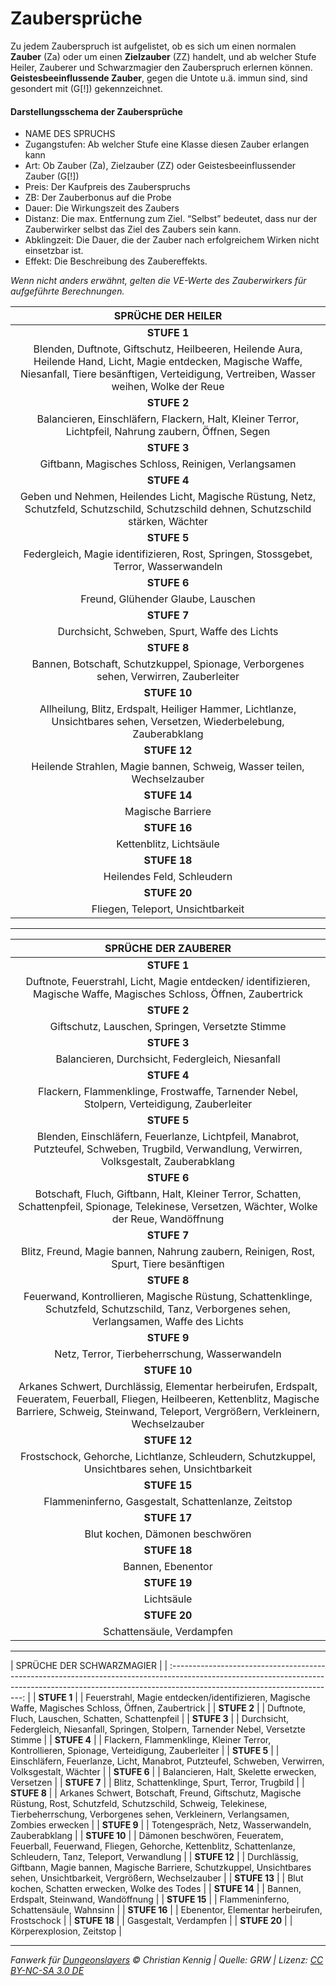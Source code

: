 # Zaubersprüche

Zu jedem Zauberspruch ist aufgelistet, ob es sich um einen normalen **Zauber** (Za) oder um einen **Zielzauber** (ZZ) handelt, und ab welcher Stufe Heiler, Zauberer und Schwarzmagier den Zauberspruch erlernen können. **Geistesbeeinflussende Zauber**, gegen die Untote u.ä. immun sind, sind gesondert mit (G[!]) gekennzeichnet.

#### Darstellungsschema der Zaubersprüche

- NAME DES SPRUCHS
- Zugangstufen: Ab welcher Stufe eine Klasse diesen Zauber erlangen kann
- Art: Ob Zauber (Za), Zielzauber (ZZ) oder Geistesbeeinflussender Zauber (G[!])
- Preis: Der Kaufpreis des Zauberspruchs
- ZB: Der Zauberbonus auf die Probe
- Dauer: Die Wirkungszeit des Zaubers
- Distanz: Die max. Entfernung zum Ziel. “Selbst” bedeutet, dass nur der Zauberwirker selbst das Ziel des Zaubers sein kann.
- Abklingzeit: Die Dauer, die der Zauber nach erfolgreichem Wirken nicht einsetzbar ist.
- Effekt: Die Beschreibung des Zaubereffekts.

_Wenn nicht anders erwähnt, gelten die VE-Werte des Zauberwirkers für aufgeführte Berechnungen._

|                                                                                           SPRÜCHE DER HEILER                                                                                            |
| :-----------------------------------------------------------------------------------------------------------------------------------------------------------------------------------------------------: |
|                                                                                               **STUFE 1**                                                                                               |
| Blenden, Duftnote, Giftschutz, Heilbeeren, Heilende Aura, Heilende Hand, Licht, Magie entdecken, Magische Waffe, Niesanfall, Tiere besänftigen, Verteidigung, Vertreiben, Wasser weihen, Wolke der Reue |
|                                                                                               **STUFE 2**                                                                                               |
|                                                  Balancieren, Einschläfern, Flackern, Halt, Kleiner Terror, Lichtpfeil, Nahrung zaubern, Öffnen, Segen                                                  |
|                                                                                               **STUFE 3**                                                                                               |
|                                                                           Giftbann, Magisches Schloss, Reinigen, Verlangsamen                                                                           |
|                                                                                               **STUFE 4**                                                                                               |
|                                 Geben und Nehmen, Heilendes Licht, Magische Rüstung, Netz, Schutzfeld, Schutzschild, Schutzschild dehnen, Schutzschild stärken, Wächter                                 |
|                                                                                               **STUFE 5**                                                                                               |
|                                                          Federgleich, Magie identifizieren, Rost, Springen, Stossgebet, Terror, Wasserwandeln                                                           |
|                                                                                               **STUFE 6**                                                                                               |
|                                                                                   Freund, Glühender Glaube, Lauschen                                                                                    |
|                                                                                               **STUFE 7**                                                                                               |
|                                                                              Durchsicht, Schweben, Spurt, Waffe des Lichts                                                                              |
|                                                                                               **STUFE 8**                                                                                               |
|                                                          Bannen, Botschaft, Schutzkuppel, Spionage, Verborgenes sehen, Verwirren, Zauberleiter                                                          |
|                                                                                              **STUFE 10**                                                                                               |
|                                         Allheilung, Blitz, Erdspalt, Heiliger Hammer, Lichtlanze, Unsichtbares sehen, Versetzen, Wiederbelebung, Zauberabklang                                          |
|                                                                                              **STUFE 12**                                                                                               |
|                                                                 Heilende Strahlen, Magie bannen, Schweig, Wasser teilen, Wechselzauber                                                                  |
|                                                                                              **STUFE 14**                                                                                               |
|                                                                                            Magische Barriere                                                                                            |
|                                                                                              **STUFE 16**                                                                                               |
|                                                                                         Kettenblitz, Lichtsäule                                                                                         |
|                                                                                              **STUFE 18**                                                                                               |
|                                                                                       Heilendes Feld, Schleudern                                                                                        |
|                                                                                              **STUFE 20**                                                                                               |
|                                                                                    Fliegen, Teleport, Unsichtbarkeit                                                                                    |

---

|                                                                                              SPRÜCHE DER ZAUBERER                                                                                              |
| :------------------------------------------------------------------------------------------------------------------------------------------------------------------------------------------------------------: |
|                                                                                                  **STUFE 1**                                                                                                   |
|                                             Duftnote, Feuerstrahl, Licht, Magie entdecken/ identifizieren, Magische Waffe, Magisches Schloss, Öffnen, Zaubertrick                                              |
|                                                                                                  **STUFE 2**                                                                                                   |
|                                                                                Giftschutz, Lauschen, Springen, Versetzte Stimme                                                                                |
|                                                                                                  **STUFE 3**                                                                                                   |
|                                                                                Balancieren, Durchsicht, Federgleich, Niesanfall                                                                                |
|                                                                                                  **STUFE 4**                                                                                                   |
|                                                           Flackern, Flammenklinge, Frostwaffe, Tarnender Nebel, Stolpern, Verteidigung, Zauberleiter                                                           |
|                                                                                                  **STUFE 5**                                                                                                   |
|                                  Blenden, Einschläfern, Feuerlanze, Lichtpfeil, Manabrot, Putzteufel, Schweben, Trugbild, Verwandlung, Verwirren, Volksgestalt, Zauberabklang                                  |
|                                                                                                  **STUFE 6**                                                                                                   |
|                                Botschaft, Fluch, Giftbann, Halt, Kleiner Terror, Schatten, Schattenpfeil, Spionage, Telekinese, Versetzen, Wächter, Wolke der Reue, Wandöffnung                                |
|                                                                                                  **STUFE 7**                                                                                                   |
|                                                             Blitz, Freund, Magie bannen, Nahrung zaubern, Reinigen, Rost, Spurt, Tiere besänftigen                                                             |
|                                                                                                  **STUFE 8**                                                                                                   |
|                                 Feuerwand, Kontrollieren, Magische Rüstung, Schattenklinge, Schutzfeld, Schutzschild, Tanz, Verborgenes sehen, Verlangsamen, Waffe des Lichts                                  |
|                                                                                                  **STUFE 9**                                                                                                   |
|                                                                                 Netz, Terror, Tierbeherrschung, Wasserwandeln                                                                                  |
|                                                                                                  **STUFE 10**                                                                                                  |
| Arkanes Schwert, Durchlässig, Elementar herbeirufen, Erdspalt, Feueratem, Feuerball, Fliegen, Heilbeeren, Kettenblitz, Magische Barriere, Schweig, Steinwand, Teleport, Vergrößern, Verkleinern, Wechselzauber |
|                                                                                                  **STUFE 12**                                                                                                  |
|                                                        Frostschock, Gehorche, Lichtlanze, Schleudern, Schutzkuppel, Unsichtbares sehen, Unsichtbarkeit                                                         |
|                                                                                                  **STUFE 15**                                                                                                  |
|                                                                              Flammeninferno, Gasgestalt, Schattenlanze, Zeitstop                                                                               |
|                                                                                                  **STUFE 17**                                                                                                  |
|                                                                                        Blut kochen, Dämonen beschwören                                                                                         |
|                                                                                                  **STUFE 18**                                                                                                  |
|                                                                                               Bannen, Ebenentor                                                                                                |
|                                                                                                  **STUFE 19**                                                                                                  |
|                                                                                                   Lichtsäule                                                                                                   |
|                                                                                                  **STUFE 20**                                                                                                  |
|                                                                                           Schattensäule, Verdampfen                                                                                            |

---

| SPRÜCHE DER
SCHWARZMAGIER |
| :-----------------------------------------------------------------------------------------------------------------------------------------------------------------------------------------------------: |
| **STUFE 1** |
| Feuerstrahl, Magie entdecken/identifizieren, Magische Waffe, Magisches Schloss, Öffnen, Zaubertrick |
| **STUFE 2** |
| Duftnote, Fluch, Lauschen, Schatten, Schattenpfeil |
| **STUFE 3** |
| Durchsicht, Federgleich, Niesanfall, Springen, Stolpern, Tarnender Nebel, Versetzte Stimme |
| **STUFE 4** |
| Flackern, Flammenklinge, Kleiner Terror, Kontrollieren, Spionage, Verteidigung, Zauberleiter |
| **STUFE 5** |
| Einschläfern, Feuerlanze, Licht, Manabrot, Putzteufel, Schweben, Verwirren, Volksgestalt, Wächter |
| **STUFE 6** |
| Balancieren, Halt, Skelette erwecken, Versetzen |
| **STUFE 7** |
| Blitz, Schattenklinge, Spurt, Terror, Trugbild |
| **STUFE 8** |
| Arkanes Schwert, Botschaft, Freund, Giftschutz, Magische Rüstung, Rost, Schutzfeld, Schutzschild, Schweig, Telekinese, Tierbeherrschung, Verborgenes sehen, Verkleinern, Verlangsamen, Zombies erwecken |
| **STUFE 9** |
| Totengespräch, Netz, Wasserwandeln, Zauberabklang |
| **STUFE 10** |
| Dämonen beschwören, Feueratem, Feuerball, Feuerwand, Fliegen, Gehorche, Kettenblitz, Schattenlanze, Schleudern, Tanz, Teleport, Verwandlung |
| **STUFE 12** |
| Durchlässig, Giftbann, Magie bannen, Magische Barriere, Schutzkuppel, Unsichtbares sehen, Unsichtbarkeit, Vergrößern, Wechselzauber |
| **STUFE 13** |
| Blut kochen, Schatten erwecken, Wolke des Todes |
| **STUFE 14** |
| Bannen, Erdspalt, Steinwand, Wandöffnung |
| **STUFE 15** |
| Flammeninferno, Schattensäule, Wahnsinn |
| **STUFE 16** |
| Ebenentor, Elementar herbeirufen, Frostschock |
| **STUFE 18** |
| Gasgestalt, Verdampfen |
| **STUFE 20** |
| Körperexplosion, Zeitstop |

---

_Fanwerk für [Dungeonslayers](https://www.dungeonslayers.net/) © Christian Kennig | Quelle: GRW | Lizenz: [CC BY-NC-SA 3.0 DE](https://creativecommons.org/licenses/by-nc-sa/3.0/de/)_
